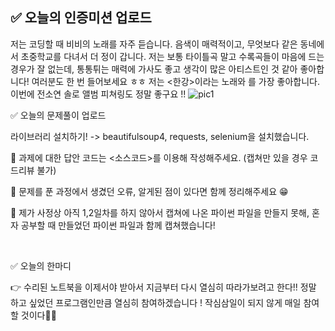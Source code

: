 ## ✅ 오늘의 인증미션 업로드
저는 코딩할 때 비비의 노래를 자주 듣습니다. 음색이 매력적이고, 무엇보다 같은 동네에서 초중학교를 다녀서 더 정이 갑니다. 저는 보통 타이틀곡 말고 수록곡들이 마음에 드는 경우가 잘 없는데, 통통튀는 매력에 가사도 좋고 생각이 많은 아티스트인 것 같아 좋아합니다! 여러분도 한 번 들어보세요 ㅎㅎ 저는 <한강>이라는 노래와 <life is B..>를 가장 좋아합니다. 이번에 전소연 솔로 앨범 피쳐링도 정말 좋구요 !!
 ![pic1](./imgforupload/스크린샷0708_4.png)


✅ 오늘의 문제풀이 업로드

라이브러리 설치하기! -> beautifulsoup4, requests, selenium을 설치했습니다.

📣 과제에 대한 답안 코드는 <소스코드>를 이용해 작성해주세요. (캡쳐만 있을 경우 코드리뷰 불가) 

📣 문제를 푼 과정에서 생겼던 오류, 알게된 점이 있다면 함께 정리해주세요 😁 


 



🙉 제가 사정상 아직 1,2일차를 하지 않아서 캡쳐에 나온 파이썬 파일을 만들지 못해, 혼자 공부할 때 만들었던 파이썬 파일과 함께 캡쳐했습니다!

​

✅ 오늘의 한마디 

👉  수리된 노트북을 이제서야 받아서 지금부터 다시 열심히 따라가보려고 한다!! 정말 하고 싶었던 프로그램인만큼 열심히 참여하겠습니다 ! 작심삼일이 되지 않게 매일 참여할 것이다🤔🤔
